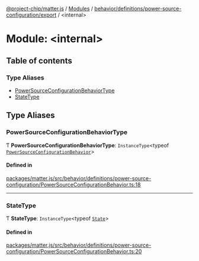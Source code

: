 [@project-chip/matter.js](../README.md) / [Modules](../modules.md) / [behavior/definitions/power-source-configuration/export](behavior_definitions_power_source_configuration_export.md) / \<internal\>

# Module: \<internal\>

## Table of contents

### Type Aliases

- [PowerSourceConfigurationBehaviorType](behavior_definitions_power_source_configuration_export._internal_.md#powersourceconfigurationbehaviortype)
- [StateType](behavior_definitions_power_source_configuration_export._internal_.md#statetype)

## Type Aliases

### PowerSourceConfigurationBehaviorType

Ƭ **PowerSourceConfigurationBehaviorType**: `InstanceType`\<typeof [`PowerSourceConfigurationBehavior`](behavior_definitions_power_source_configuration_export.md#powersourceconfigurationbehavior)\>

#### Defined in

[packages/matter.js/src/behavior/definitions/power-source-configuration/PowerSourceConfigurationBehavior.ts:18](https://github.com/project-chip/matter.js/blob/558e12c94a201592c28c7bc0743705360b3e5ca6/packages/matter.js/src/behavior/definitions/power-source-configuration/PowerSourceConfigurationBehavior.ts#L18)

___

### StateType

Ƭ **StateType**: `InstanceType`\<typeof [`State`](../classes/behavior_definitions_power_source_configuration_export.PowerSourceConfigurationServer.md#state-1)\>

#### Defined in

[packages/matter.js/src/behavior/definitions/power-source-configuration/PowerSourceConfigurationBehavior.ts:20](https://github.com/project-chip/matter.js/blob/558e12c94a201592c28c7bc0743705360b3e5ca6/packages/matter.js/src/behavior/definitions/power-source-configuration/PowerSourceConfigurationBehavior.ts#L20)
